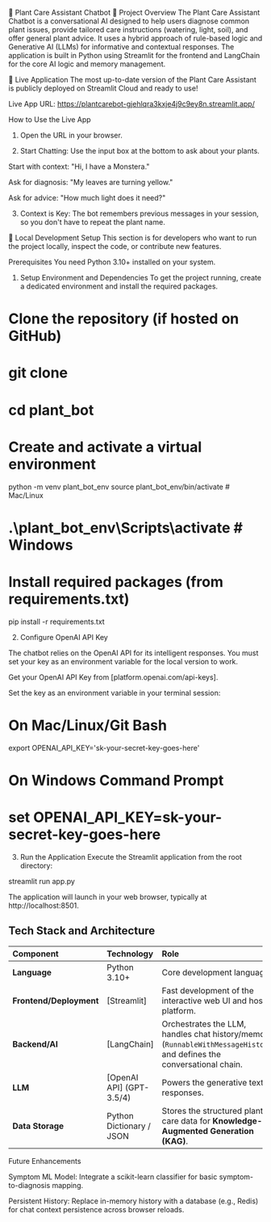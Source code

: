 🌿 Plant Care Assistant Chatbot 🤖
Project Overview
The Plant Care Assistant Chatbot is a conversational AI designed to help users diagnose common plant issues, provide tailored care instructions (watering, light, soil), and offer general plant advice. It uses a hybrid approach of rule-based logic and Generative AI (LLMs) for informative and contextual responses. The application is built in Python using Streamlit for the frontend and LangChain for the core AI logic and memory management.

🔗 Live Application
The most up-to-date version of the Plant Care Assistant is publicly deployed on Streamlit Cloud and ready to use!

Live App URL: https://plantcarebot-gjehlqra3kxje4j9c9ey8n.streamlit.app/

How to Use the Live App
1. Open the URL in your browser.

2. Start Chatting: Use the input box at the bottom to ask about your plants.

Start with context: "Hi, I have a Monstera."

Ask for diagnosis: "My leaves are turning yellow."

Ask for advice: "How much light does it need?"

3. Context is Key: The bot remembers previous messages in your session, so you don't have to repeat the plant name.

🚀 Local Development Setup
This section is for developers who want to run the project locally, inspect the code, or contribute new features.

Prerequisites
You need Python 3.10+ installed on your system.

1. Setup Environment and Dependencies
To get the project running, create a dedicated environment and install the required packages.

# Clone the repository (if hosted on GitHub)
# git clone <your-repo-link>
# cd plant_bot

# Create and activate a virtual environment
python -m venv plant_bot_env
source plant_bot_env/bin/activate  # Mac/Linux
# .\plant_bot_env\Scripts\activate   # Windows

# Install required packages (from requirements.txt)
pip install -r requirements.txt

2. Configure OpenAI API Key

The chatbot relies on the OpenAI API for its intelligent responses. You must set your key as an environment variable for the local version to work.

Get your OpenAI API Key from [platform.openai.com/api-keys].

Set the key as an environment variable in your terminal session:

# On Mac/Linux/Git Bash
export OPENAI_API_KEY='sk-your-secret-key-goes-here'

# On Windows Command Prompt
# set OPENAI_API_KEY=sk-your-secret-key-goes-here

3. Run the Application
Execute the Streamlit application from the root directory:

streamlit run app.py

The application will launch in your web browser, typically at http://localhost:8501.

## Tech Stack and Architecture

| Component | Technology | Role |
| :--- | :--- | :--- |
| **Language** | Python 3.10+ | Core development language. |
| **Frontend/Deployment** | [Streamlit] | Fast development of the interactive web UI and hosting platform. |
| **Backend/AI** | [LangChain] | Orchestrates the LLM, handles chat history/memory (`RunnableWithMessageHistory`), and defines the conversational chain. |
| **LLM** | [OpenAI API] (GPT-3.5/4) | Powers the generative text responses. |
| **Data Storage** | Python Dictionary / JSON | Stores the structured plant care data for **Knowledge-Augmented Generation (KAG)**. |

Future Enhancements

Symptom ML Model: Integrate a scikit-learn classifier for basic symptom-to-diagnosis mapping.

Persistent History: Replace in-memory history with a database (e.g., Redis) for chat context persistence across browser reloads.